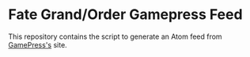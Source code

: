 # Fate Grand/Order Gamepress Feed

This repository contains the script to generate an Atom feed from [GamePress's](https://gamepress.gg/c/fategrand-order?page=1) site.
